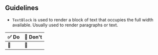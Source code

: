 ## Guidelines

- `TextBlock` is used to render a block of text that occupies the full width available. Usually used to render paragraphs or text.

| ✅ Do | 🛑 Don't |
| ----- | -------- |
| 📱    | 📱       |
